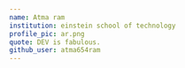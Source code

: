 ```yaml
---
name: Atma ram
institution: einstein school of technology
profile_pic: ar.png
quote: DEV is fabulous.
github_user: atma654ram
---
```

